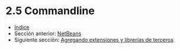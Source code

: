 # 2.5 Commandline




- [Indice](preface.md)
- Sección anterior: [NetBeans](02.4.md)
- Siguiente sección: [Agregando extensiones y librerías de terceros](02.6.md)
